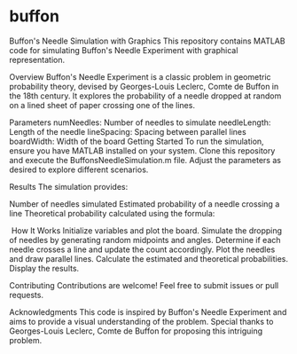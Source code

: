 # buffon

Buffon's Needle Simulation with Graphics
This repository contains MATLAB code for simulating Buffon's Needle Experiment with graphical representation.

Overview
Buffon's Needle Experiment is a classic problem in geometric probability theory, devised by Georges-Louis Leclerc, Comte de Buffon in the 18th century. It explores the probability of a needle dropped at random on a lined sheet of paper crossing one of the lines.

Parameters
numNeedles: Number of needles to simulate
needleLength: Length of the needle
lineSpacing: Spacing between parallel lines
boardWidth: Width of the board
Getting Started
To run the simulation, ensure you have MATLAB installed on your system. Clone this repository and execute the BuffonsNeedleSimulation.m file. Adjust the parameters as desired to explore different scenarios.

Results
The simulation provides:

Number of needles simulated
Estimated probability of a needle crossing a line
Theoretical probability calculated using the formula: 

​
How It Works
Initialize variables and plot the board.
Simulate the dropping of needles by generating random midpoints and angles.
Determine if each needle crosses a line and update the count accordingly.
Plot the needles and draw parallel lines.
Calculate the estimated and theoretical probabilities.
Display the results.

Contributing
Contributions are welcome! Feel free to submit issues or pull requests.

Acknowledgments
This code is inspired by Buffon's Needle Experiment and aims to provide a visual understanding of the problem.
Special thanks to Georges-Louis Leclerc, Comte de Buffon for proposing this intriguing problem.
